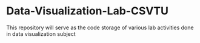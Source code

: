 # Data-Visualization-Lab-CSVTU
This repository will serve as the code storage of various lab activities done in data visualization subject
